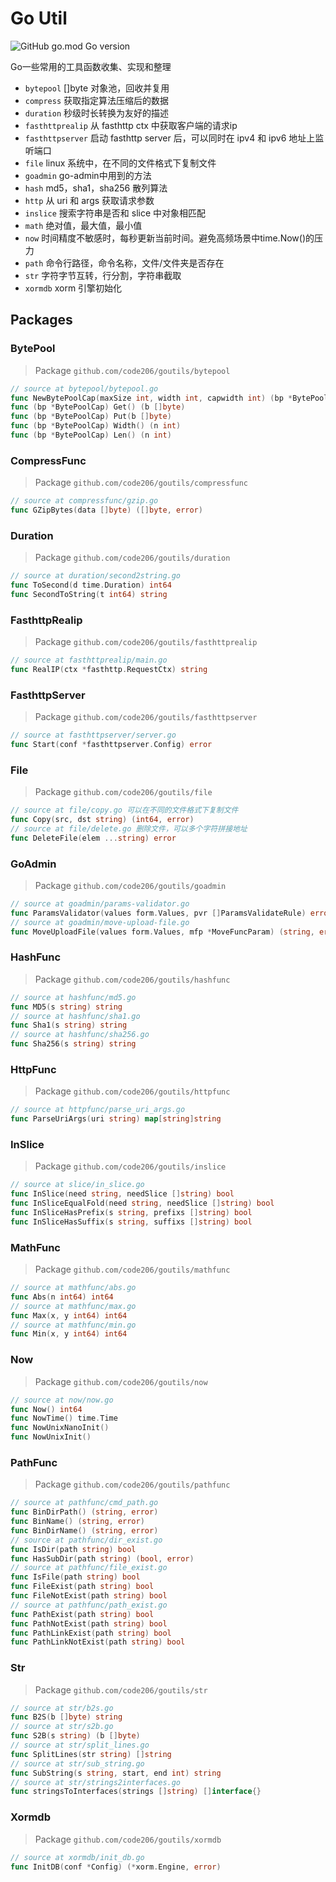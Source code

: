 # Go Util

![GitHub go.mod Go version](https://img.shields.io/github/go-mod/go-version/code206/goutils?style=flat-square)

Go一些常用的工具函数收集、实现和整理

- `bytepool` []byte 对象池，回收并复用
- `compress` 获取指定算法压缩后的数据
- `duration` 秒级时长转换为友好的描述
- `fasthttprealip` 从 fasthttp ctx 中获取客户端的请求ip
- `fasthttpserver` 启动 fasthttp server 后，可以同时在 ipv4 和 ipv6 地址上监听端口
- `file` linux 系统中，在不同的文件格式下复制文件
- `goadmin` go-admin中用到的方法
- `hash` md5，sha1，sha256 散列算法
- `http` 从 uri 和 args 获取请求参数
- `inslice` 搜索字符串是否和 slice 中对象相匹配
- `math` 绝对值，最大值，最小值
- `now` 时间精度不敏感时，每秒更新当前时间。避免高频场景中time.Now()的压力
- `path` 命令行路径，命令名称，文件/文件夹是否存在
- `str` 字符字节互转，行分割，字符串截取
- `xormdb` xorm 引擎初始化

## Packages

### BytePool

> Package `github.com/code206/goutils/bytepool`
```go
// source at bytepool/bytepool.go
func NewBytePoolCap(maxSize int, width int, capwidth int) (bp *BytePoolCap)
func (bp *BytePoolCap) Get() (b []byte)
func (bp *BytePoolCap) Put(b []byte)
func (bp *BytePoolCap) Width() (n int)
func (bp *BytePoolCap) Len() (n int)
```

### CompressFunc

> Package `github.com/code206/goutils/compressfunc`
```go
// source at compressfunc/gzip.go
func GZipBytes(data []byte) ([]byte, error)
```

### Duration

> Package `github.com/code206/goutils/duration`
```go
// source at duration/second2string.go
func ToSecond(d time.Duration) int64
func SecondToString(t int64) string
```

### FasthttpRealip

> Package `github.com/code206/goutils/fasthttprealip`
```go
// source at fasthttprealip/main.go
func RealIP(ctx *fasthttp.RequestCtx) string
```

### FasthttpServer

> Package `github.com/code206/goutils/fasthttpserver`
```go
// source at fasthttpserver/server.go
func Start(conf *fasthttpserver.Config) error
```

### File

> Package `github.com/code206/goutils/file`
```go
// source at file/copy.go 可以在不同的文件格式下复制文件
func Copy(src, dst string) (int64, error)
// source at file/delete.go 删除文件，可以多个字符拼接地址
func DeleteFile(elem ...string) error
```

### GoAdmin

> Package `github.com/code206/goutils/goadmin`
```go
// source at goadmin/params-validator.go
func ParamsValidator(values form.Values, pvr []ParamsValidateRule) error
// source at goadmin/move-upload-file.go
func MoveUploadFile(values form.Values, mfp *MoveFuncParam) (string, error)
```

### HashFunc

> Package `github.com/code206/goutils/hashfunc`
```go
// source at hashfunc/md5.go
func MD5(s string) string
// source at hashfunc/sha1.go
func Sha1(s string) string
// source at hashfunc/sha256.go
func Sha256(s string) string
```
### HttpFunc

> Package `github.com/code206/goutils/httpfunc`
```go
// source at httpfunc/parse_uri_args.go
func ParseUriArgs(uri string) map[string]string
```

### InSlice

> Package `github.com/code206/goutils/inslice`
```go
// source at slice/in_slice.go
func InSlice(need string, needSlice []string) bool
func InSliceEqualFold(need string, needSlice []string) bool
func InSliceHasPrefix(s string, prefixs []string) bool
func InSliceHasSuffix(s string, suffixs []string) bool
```

### MathFunc

> Package `github.com/code206/goutils/mathfunc`
```go
// source at mathfunc/abs.go
func Abs(n int64) int64
// source at mathfunc/max.go
func Max(x, y int64) int64
// source at mathfunc/min.go
func Min(x, y int64) int64
```

### Now

> Package `github.com/code206/goutils/now`
```go
// source at now/now.go
func Now() int64
func NowTime() time.Time
func NowUnixNanoInit()
func NowUnixInit()
```

### PathFunc

> Package `github.com/code206/goutils/pathfunc`
```go
// source at pathfunc/cmd_path.go
func BinDirPath() (string, error)
func BinName() (string, error)
func BinDirName() (string, error)
// source at pathfunc/dir_exist.go
func IsDir(path string) bool
func HasSubDir(path string) (bool, error)
// source at pathfunc/file_exist.go
func IsFile(path string) bool
func FileExist(path string) bool
func FileNotExist(path string) bool
// source at pathfunc/path_exist.go
func PathExist(path string) bool
func PathNotExist(path string) bool
func PathLinkExist(path string) bool
func PathLinkNotExist(path string) bool
```

### Str

> Package `github.com/code206/goutils/str`
```go
// source at str/b2s.go
func B2S(b []byte) string
// source at str/s2b.go
func S2B(s string) (b []byte)
// source at str/split_lines.go
func SplitLines(str string) []string
// source at str/sub_string.go
func SubString(s string, start, end int) string
// source at str/strings2interfaces.go
func stringsToInterfaces(strings []string) []interface{}
```

### Xormdb

> Package `github.com/code206/goutils/xormdb`
```go
// source at xormdb/init_db.go
func InitDB(conf *Config) (*xorm.Engine, error)
```
